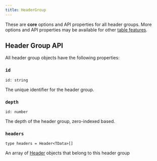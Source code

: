 ```yaml
---
title: HeaderGroup
---
```


These are **core** options and API properties for all header groups. More options and API properties may be available for other [table features](../../guide/features).

## Header Group API

All header group objects have the following properties:

### `id`

```tsx
id: string
```

The unique identifier for the header group.

### `depth`

```tsx
id: number
```

The depth of the header group, zero-indexed based.

### `headers`

```tsx
type headers = Header<TData>[]
```

An array of [Header](./header) objects that belong to this header group
